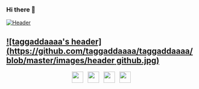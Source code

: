 ### Hi there 👋

<!--
**taggaddaaaa/taggaddaaaa** is a ✨ _special_ ✨ repository because its `README.md` (this file) appears on your GitHub profile.

Here are some ideas to get you started:

- 🔭 I’m currently working on ...
- 🌱 I’m currently learning ...
- 👯 I’m looking to collaborate on ...
- 🤔 I’m looking for help with ...
- 💬 Ask me about ...
- 📫 How to reach me: ...
- 😄 Pronouns: ...
- ⚡ Fun fact: ...
-->
[![Header](https://raw.githubusercontent.com/MartinHeinz/<OWNER>/<OWNER>/readme_header.png "Header")](https://some-url.dev/)
## [![taggaddaaaa's header](https://github.com/taggaddaaaa/taggaddaaaa/blob/master/images/header github.jpg)](https://www.sabinecaizergues.fr)

<p align='center'>
<a href="https://dev.to/stephenajulu"><img height="30" src="https://github.com/taggaddaaaa/taggaddaaaa/blob/master/images/icon/dev.png?raw=true"></a>&nbsp;&nbsp;
<a href="https://twitter.com/stephenajulu"><img height="30" src="https://github.com/taggaddaaaa/taggaddaaaa/blob/master/images/icon/twitter.png?raw=true"></a>&nbsp;&nbsp;
<a href="https://instagram.com/stephenajulu"><img height="30" src="https://github.com/taggaddaaaa/taggaddaaaa/blob/master/images/instagram.jpg?raw=true"></a>&nbsp;&nbsp;
<a href="https://www.linkedin.com/in/stephenajulu/"><img height="30" src="https://github.com/taggaddaaaa/taggaddaaaa/blob/master/images/linkedin.png?raw=true"></a>
</p>
